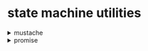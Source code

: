 # state machine utilities

<details>
<summary>mustache</summary>

## about
`SM\Mustache` is
a [template processor](https://en.wikipedia.org/wiki/Template_processor)
and **eval**uator (it uses `eval` function
to generate executable code) of
[mustache templates](https://mustache.github.io/)
written in [PHP](https://www.php.net/)
and compatible with
[mustache specification](https://github.com/mustache/spec)
in reasonable parts.
it is reduced from [initial prototype](https://github.com/bobthecow/mustache.php)
to meet personal preferences of its glourious author.

### history
- [the-parable-of-mustache-js](https://writing.jan.io/2013/11/01/the-parable-of-mustache-js.html)
- [mustache-2.0](https://writing.jan.io/mustache-2.0.html)

### performance
this implementation, running in
[the JIT mode](https://php.watch/versions/8.0/JIT),
is comparable to various JS implementations
![perf](https://raw.githack.com/determin1st/sm-utils/main/mm/mustache-perf.jpg)

## syntax
### delimiters
a pair of markers - `{{` and `}}` (the default, which look like
[moustache](https://en.wikipedia.org/wiki/Moustache)) are
used to point a
[clause](https://en.wikipedia.org/wiki/Clause)
in the
[template](https://en.wikipedia.org/wiki/Template_(word_processing)).
delimiters **must** differ, but they dont have to
mirror each other or be of equal length.
Single letter delimiter is also valid.

delimiters are set once for the
[instance](https://en.wikipedia.org/wiki/Instance_(computer_science)):
```php
$m = SM\Mustache::new(['delims' => '<% %>']);
```
or, arbitrarily, with preparational methods:
```php
$txt = $m->prepare($template, $data, '[[ ]]');
$id  = $m->prep($template, '{: :}');;
```

### clauses
![clause](https://raw.githack.com/determin1st/sm-utils/main/mm/mustache-clause.jpg)
a clause consists of a
[special sigil](https://en.wikipedia.org/wiki/Sigil_(computer_programming))
and/or [a path](https://en.wikipedia.org/wiki/Path_(computing)).

there are two major kinds of clauses in mustache -
a **variable** (independent) and a **block** (dependent).
both are to be associated with particular
[value](https://en.wikipedia.org/wiki/Value_(computer_science))
in **the context stack** using **the path**.

### the context stack
![stack](https://raw.githack.com/determin1st/sm-utils/main/mm/mustache-stack.jpg)
a place inside the mustache instance where all the data sits.
internally it represents a
[stack](https://en.wikipedia.org/wiki/Stack_(abstract_data_type)).
any [composite data](https://en.wikipedia.org/wiki/Composite_data_type)
(an [array](https://www.php.net/manual/en/language.types.array.php)
or an [object](https://www.php.net/manual/en/language.oop5.php)
) pushed to the stack prior to template processing
is called **a helper** or a helper data or
a data that helps in rendering.

helpers may be set at instantiation:
```php
$m = SM\Mustache::new([# push one
  'helper' => $helper1
]);
$m = SM\Mustache::new([# push many
  'helpers' => [$helper1, $helper2, $helper3]
]);
```
or afterwards:
```php
$m->push($helper1);
$m->push($helper2)->push($helper3);
```
they can be removed with:
```php
$m->pull();# removes $helper3
$m->pull(true);# removes all
```

### the path
![path](https://raw.githack.com/determin1st/sm-utils/main/mm/mustache-path.jpg)
represents
[an address of the value](https://en.wikipedia.org/wiki/Name_binding)
in **the context stack**.
it typically consists of
[an identifier](https://en.wikipedia.org/wiki/Identifier)
or a chain of identifiers separated with **the dot** sigil.
```php
$m = SM\Mustache::new([
  'helpers' => [
    ['name' => 'Barak', 'age' => 62],
    ['name' => 'Donald','another' => ['name' => 'mr.Green']],
    ['name' => 'Joe',   'another' => ['word' => 'Sleepy']]
  ]
]);
$m->value('name');# Joe
$m->value('age');# 62
$m->value('another.name');# mr.Green
```
when `.` precedes a path, the value is fetched
rather than looked up, that is,
the `.` selector points to the top of the stack,
`..` to the second value from the top, etc.
```php
echo $m->value('.name');# Joe
echo $m->value('..name');# Donald
echo $m->value('...name');# Barak
```
thus, this constitutes **the dot notation**.







<details>
<summary>variables</summary>

When a simple `{{name}}` specified, it means a variable substitute.
Surrounding space is ignored so, `{{ name }}` is also valid.
The name must be alpha-numeric, for example:
`{{1}}`, `{{name}}`, `{{name1}}` or `{{1name}}`.

Dot notation looks like `{{name.1.has.a.value}}`
it specifies access to a nested variable by using names and dots.
</details>
<details>
<summary>if</summary>

if block is rendered when block value is truthy
```
{{#block}} truthy {{/block}}
```
</details>
<details>
<summary>if-not</summary>

if-not block is rendered when block value is falsy
```
{{^block}} falsy {{/block}}
```
</details>
<details>
<summary>if-else</summary>

if-else block has two sections, one is always rendered
```
{{#block}} truthy {{|}} falsy {{/block}}
```
</details>
<details>
<summary>if-not-else</summary>

if-not-else block has two sections, one is always rendered
```
{{^block}} falsy {{|}} truthy {{/block}}
```
</details>
<details>
<summary>switch block</summary>

switch block is composed of multiple sections.
when one section matches the value, it is rendered,
otherwise, block renders empty.
```
  {{#block}}
    when other sections dont match,
    will match TRUE or TRUTHY values
  {{|}}
    when other sections dont match,
    will match FALSE or FALSY values
  {{|0}}
    will match 0,"0"
  {{|1}}
    will match 1,"1"
  {{|2}}
    will match 2,"2"
  {{|hello}}
    will match "hello"
  {{/block}}
```

switch-not block is similar to if-not block.
only one section may be rendered.
it is more natural than switch block because default section is not the first one.
```
  {{^block}}
    falsy section
  {{|0}}
    zero (string)
  {{|1}}
    one (string/number)
  {{|2}}
    two (string/number)
  {{|}}
    truthy section (default)
  {{/block}}
```
</details>

---
</details>
<details>
<summary>promise</summary>

### about
...

### effects
a very special handling of a promise constitute a new concept of the effect.
the effect is whether a result value of a promise is not needed or is consumed
internally, by the last action handler of the promise itself.

every effect must bear an important attribute - identifier.
it allows to enqueue effects with ease, at any time, otherwise,
the burden of managing effects is purely on the user side.

</details>

